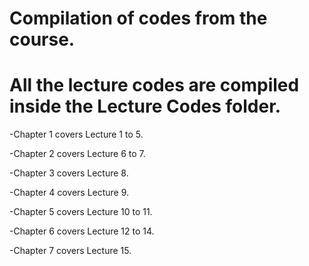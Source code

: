 # Compilation of codes from the course.
# All the lecture codes are compiled inside the Lecture Codes folder.

  -Chapter 1 covers Lecture 1 to 5.
  
  -Chapter 2 covers Lecture 6 to 7.
  
  -Chapter 3 covers Lecture 8.
  
  -Chapter 4 covers Lecture 9.
  
  -Chapter 5 covers Lecture 10 to 11.
  
  -Chapter 6 covers Lecture 12 to 14.
  
  -Chapter 7 covers Lecture 15.

